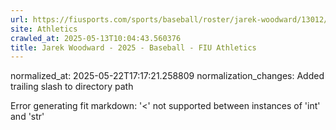 ```yaml
---
url: https://fiusports.com/sports/baseball/roster/jarek-woodward/13012/
site: Athletics
crawled_at: 2025-05-13T10:04:43.560376
title: Jarek Woodward - 2025 - Baseball - FIU Athletics
---
```

normalized_at: 2025-05-22T17:17:21.258809
normalization_changes: Added trailing slash to directory path

Error generating fit markdown: '<' not supported between instances of 'int' and 'str'